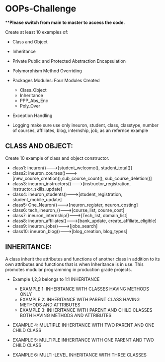 # OOPs-Challenge

************************Please switch from main to master to access the code.**********************

Create at least 10 examples  of:
- Class and Object
- Inheritance 
- Private Public and Protected Abstraction Encapsulation
- Polymorphism Method Overriding
 
 - Packages Modules: Four Modules Created
   - Class_Object
   - Inheritance
   - PPP_Abs_Enc
   - Poly_Over
 - Exception Handling
 - Logging 
make sure use only ineuron, student, class, classtype, number of courses, 
affiliates, blog, internship, job, as an refernce example

## CLASS AND OBJECT:

Create 10 example of class and object constructor.

- class1: ineuron()--->[student_welcome(), student_total()]
- class2: ineuron_courses()--->[new_course_creation(),sub_course_count(), sub_course_deletion()]
- class3: ineuron_instructors()--->[instructor_registration, instructor_skills_update]
- class4: ineuron_students()--->[student_registration, student_mobile_update]
- class5: One_Neuron()--->[neuron_register, neuron_costing]
- class6: tech_ineuron_()--->[course_list, course_cost]
- class7: ineuron_internship()--->[Tech_list, domain_list]
- class8: ineuron_affiliates()--->[bank_update, create_affiliate_eligible]
- class9: ineuron_jobs()--->[jobs_search]
- class10: ineuron_blog()--->[blog_creation, blog_types]

## INHERITANCE:

A class inherit the attributes and functions of another class in addition to its own
attributes and functions that is when Inheritance is in use.
This promotes modular programming in production grade projects.

- Example 1,2,3 belongs to 1:1 INHERITANCE
  - EXAMPLE 1: INHERITANCE WITH CLASSES HAVING METHODS ONLY
  - EXAMPLE 2: INHERITANCE WITH PARENT CLASS HAVING METHODS AND ATTRIBUTES
  - EXAMPLE 3: INHERITANCE WITH PARENT AND CHILD CLASSES BOTH HAVING METHODS AND ATTRIBUTES

- EXAMPLE 4: MULTIPLE INHERITANCE WITH TWO PARENT AND ONE CHILD CLASS
- EXAMPLE 5: MULTIPLE INHERITANCE WITH ONE PARENT AND TWO CHILD CLASS
- EXAMPLE 6: MULTI-LEVEL INHERITANCE WITH THREE CLASSES
